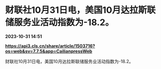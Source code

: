 # 财联社10月31日电，美国10月达拉斯联储服务业活动指数为-18.2。

**2023-10-31 14:51**

**https://api3.cls.cn/share/article/1503716?os=web&sv=7.7.5&app=CailianpressWeb**

财联社10月31日电，美国10月达拉斯联储服务业活动指数为-18.2。
